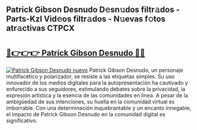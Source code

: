 ## Patrick Gibson Desnudo D𝚎sn𝚞dos filtr𝚊dos - Parts-KzI Vid𝚎os filtr𝚊dos - N𝚞evas f𝚘tos atr𝚊ctivas CTPCX

# <h2><a href="http://mbabdyf.tromn.icu/?c=Patrick+Gibson+Desnudo">🔗👉👉👉 Patrick Gibson Desnudo 🔗🔗</a></h2>

[![Patrick Gibson Desnudo nuevo](https://i.imgur.com/pEAQMta.gif)](http://mbabdyf.tromn.icu/?c=Patrick+Gibson+Desnudo)
Patrick Gibson Desnudo, un personaje multifacético y polarizador, se resiste a las etiquetas simples. Su uso innovador de los medios digitales para la autopresentación ha cautivado y enfurecido a sus seguidores, estimulando debates sobre la privacidad, la expresión artística y la esencia de las comunidades en línea. A pesar de la ambigüedad de sus intenciones, su huella en la comunidad virtual es imborrable. Con una determinación inquebrantable y un encanto innegable, el impacto de Patrick Gibson Desnudo en la comunidad digital es significativo.
